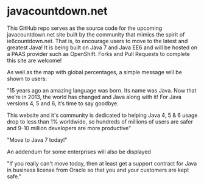 javacountdown.net
=================

This GitHub repo serves as the source code for the upcoming javacountdown.net site built by the community that 
mimics the spirit of ie6countdown.net. That is, to encourage users to move to the latest and greatest Java! 
It is being built on Java 7 and Java EE6 and will be hosted on a PAAS provider such as OpenShift. Forks and 
Pull Requests to complete this site are welcome!

As well as the map with global percentages, a simple message will be shown to users:

"15 years ago an amazing language was born. Its name was Java. Now that we’re in 2013, the world has changed and 
Java along with it! For Java versions 4, 5 and 6, it’s time to say goodbye.

This website and it's community is dedicated to helping Java 4, 5 & 6 usage drop to less
than 1% worldwide, so hundreds of millions of users are safer and 9-10 million developers 
are more productive"

"Move to Java 7 today!"

An addendum for some enterprises will also be displayed

"If you really can't move today, then at least get a support contract for Java in business license from Oracle 
so that you and your customers are kept safe."
